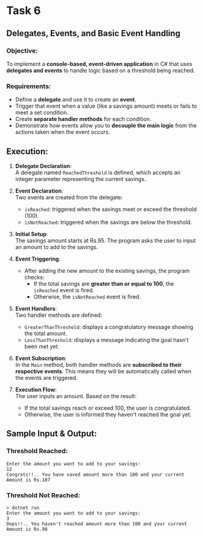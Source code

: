 
# Task 6

## Delegates, Events, and Basic Event Handling

### Objective:
To implement a **console-based, event-driven application** in C# that uses **delegates and events** to handle logic based on a threshold being reached.



### Requirements:
- Define a **delegate** and use it to create an **event**.
- Trigger that event when a value (like a savings amount) meets or fails to meet a set condition.
- Create **separate handler methods** for each condition.
- Demonstrate how events allow you to **decouple the main logic** from the actions taken when the event occurs.



## Execution:

1. **Delegate Declaration**:  
   A delegate named `ReachedThreshold` is defined, which accepts an integer parameter representing the current savings.

2. **Event Declaration**:  
   Two events are created from the delegate:
   - `isReached`: triggered when the savings meet or exceed the threshold (100).
   - `isNotReached`: triggered when the savings are below the threshold.

3. **Initial Setup**:  
   The savings amount starts at Rs.95. The program asks the user to input an amount to add to the savings.

4. **Event Triggering**:  
   - After adding the new amount to the existing savings, the program checks:
     - If the total savings are **greater than or equal to 100**, the `isReached` event is fired.
     - Otherwise, the `isNotReached` event is fired.

5. **Event Handlers**:  
   Two handler methods are defined:
   - `GreaterThanThreshold`: displays a congratulatory message showing the total amount.
   - `LessThanThreshold`: displays a message indicating the goal hasn’t been met yet.

6. **Event Subscription**:  
   In the `Main` method, both handler methods are **subscribed to their respective events**. This means they will be automatically called when the events are triggered.

7. **Execution Flow**:  
   The user inputs an amount. Based on the result:
   - If the total savings reach or exceed 100, the user is congratulated.
   - Otherwise, the user is informed they haven't reached the goal yet.


## Sample Input & Output:

### Threshold Reached:

```
Enter the amount you want to add to your savings:
12
Congrats!!.. You have saved amount more than 100 and your current Amount is Rs.107
```

### Threshold Not Reached:

```
> dotnet run
Enter the amount you want to add to your savings:
3
Oops!!.. You haven't reached amount more than 100 and your current Amount is Rs.98
```
